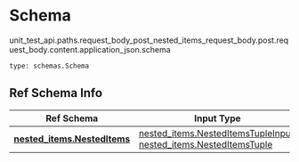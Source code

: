 # Schema
unit_test_api.paths.request_body_post_nested_items_request_body.post.request_body.content.application_json.schema
```
type: schemas.Schema
```

## Ref Schema Info
Ref Schema | Input Type | Output Type
---------- | ---------- | -----------
[**nested_items.NestedItems**](../../../../../../components/schema/nested_items.md) | [nested_items.NestedItemsTupleInput](../../../../../../components/schema/nested_items.md#nesteditemstupleinput), [nested_items.NestedItemsTuple](../../../../../../components/schema/nested_items.md#nesteditemstuple) | [nested_items.NestedItemsTuple](../../../../../../components/schema/nested_items.md#nesteditemstuple)

